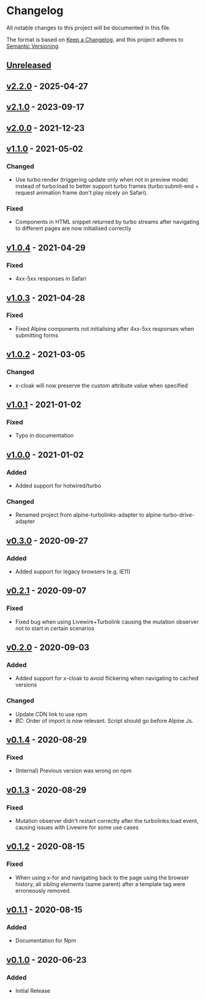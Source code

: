 # Changelog

All notable changes to this project will be documented in this file.

The format is based on [Keep a Changelog](https://keepachangelog.com/en/1.0.0/),
and this project adheres to [Semantic Versioning](https://semver.org/spec/v2.0.0.html).

## [Unreleased]

## [v2.2.0] - 2025-04-27

## [v2.1.0] - 2023-09-17

## [v2.0.0] - 2021-12-23

## [v1.1.0] - 2021-05-02

### Changed

-   Use turbo:render (triggering update only when not in preview mode) instead of turbo:load to better support turbo frames (turbo:submit-end + request animation frame don't play nicely on Safari).

### Fixed

-   Components in HTML snippet returned by turbo streams after navigating to different pages are now initialised correctly

## [v1.0.4] - 2021-04-29

### Fixed

-   4xx-5xx responses in Safari

## [v1.0.3] - 2021-04-28

### Fixed

-   Fixed Alpine components not initialising after 4xx-5xx responses when submitting forms

## [v1.0.2] - 2021-03-05

### Changed

-   x-cloak will now preserve the custom attribute value when specified

## [v1.0.1] - 2021-01-02

### Fixed

-   Typo in documentation

## [v1.0.0] - 2021-01-02

### Added

-   Added support for hotwired/turbo

### Changed

-   Renamed project from alpine-turbolinks-adapter to alpine-turbo-drive-adapter

## [v0.3.0] - 2020-09-27

### Added

-   Added support for legacy browsers (e.g. IE11)

## [v0.2.1] - 2020-09-07

### Fixed

-   Fixed bug when using Livewire+Turbolink causing the mutation observer not to start in certain scenarios

## [v0.2.0] - 2020-09-03

### Added

-   Added support for x-cloak to avoid flickering when navigating to cached versions

### Changed

-   Update CDN link to use npm
-   _BC_: Order of import is now relevant. Script should go before Alpine Js.

## [v0.1.4] - 2020-08-29

### Fixed

-   (Internal) Previous version was wrong on npm

## [v0.1.3] - 2020-08-29

### Fixed

-   Mutation observer didn't restart correctly after the turbolinks:load event, causing issues with Livewire for some use cases

## [v0.1.2] - 2020-08-15

### Fixed

-   When using x-for and navigating back to the page using the browser history, all sibling elements (same parent) after a template tag were erroneously removed.

## [v0.1.1] - 2020-08-15

### Added

-   Documentation for Npm

## [v0.1.0] - 2020-06-23

### Added

-   Initial Release

[Unreleased]: https://github.com/SimoTod/alpine-turbo-drive-adapter/compare/v2.2.0...HEAD

[v2.2.0]: https://github.com/SimoTod/alpine-turbo-drive-adapter/compare/v2.1.0...v2.2.0

[v2.1.0]: https://github.com/SimoTod/alpine-turbo-drive-adapter/compare/v2.0.0...v2.1.0

[v2.0.0]: https://github.com/SimoTod/alpine-turbo-drive-adapter/compare/v1.1.0...v2.0.0

[v1.1.0]: https://github.com/SimoTod/alpine-turbo-drive-adapter/compare/v1.0.4...v1.1.0

[v1.0.4]: https://github.com/SimoTod/alpine-turbo-drive-adapter/compare/v1.0.3...vv1.0.4

[v1.0.3]: https://github.com/SimoTod/alpine-turbo-drive-adapter/compare/v1.0.2...v1.0.3

[v1.0.2]: https://github.com/SimoTod/alpine-turbo-drive-adapter/compare/v1.0.1...v1.0.2

[v1.0.1]: https://github.com/SimoTod/alpine-turbo-drive-adapter/compare/v1.0.0...v1.0.1

[v1.0.0]: https://github.com/SimoTod/alpine-turbo-drive-adapter/compare/v0.3.0...v1.0.0

[v0.3.0]: https://github.com/SimoTod/alpine-turbo-drive-adapter/compare/v0.2.1...v0.3.0

[v0.2.1]: https://github.com/SimoTod/alpine-turbo-drive-adapter/compare/v0.2.0...v0.2.1

[v0.2.0]: https://github.com/SimoTod/alpine-turbo-drive-adapter/compare/v0.1.4...v0.2.0

[v0.1.4]: https://github.com/SimoTod/alpine-turbo-drive-adapter/compare/v0.1.3...v0.1.4

[v0.1.3]: https://github.com/SimoTod/alpine-turbo-drive-adapter/compare/v0.1.2...v0.1.3

[v0.1.2]: https://github.com/SimoTod/alpine-turbo-drive-adapter/compare/v0.1.1...v0.1.2

[v0.1.1]: https://github.com/SimoTod/alpine-turbo-drive-adapter/compare/v0.1.0...v0.1.1

[v0.1.0]: https://github.com/SimoTod/alpine-turbo-drive-adapter/releases/tag/v0.1.0
